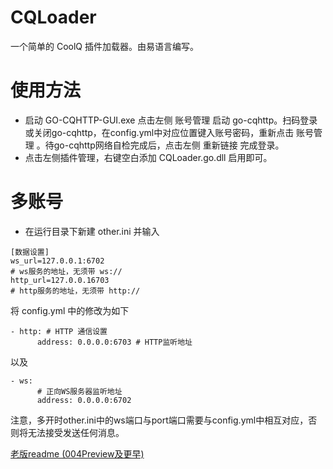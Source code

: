 # CQLoader
一个简单的 CoolQ 插件加载器。由易语言编写。

# 使用方法
+ 启动 GO-CQHTTP-GUI.exe 点击左侧 账号管理 启动 go-cqhttp。扫码登录或关闭go-cqhttp，在config.yml中对应位置键入账号密码，重新点击 账号管理 。待go-cqhttp网络自检完成后，点击左侧 重新链接 完成登录。
+ 点击左侧插件管理，右键空白添加 CQLoader.go.dll 启用即可。

# 多账号
+ 在运行目录下新建 other.ini 并输入
```
[数据设置]
ws_url=127.0.0.1:6702
# ws服务的地址，无须带 ws://
http_url=127.0.0.16703
# http服务的地址，无须带 http://
```
将 config.yml 中的修改为如下
```
- http: # HTTP 通信设置
      address: 0.0.0.0:6703 # HTTP监听地址
```
以及
```
- ws:
      # 正向WS服务器监听地址
      address: 0.0.0.0:6702
```
注意，多开时other.ini中的ws端口与port端口需要与config.yml中相互对应，否则将无法接受发送任何消息。

[老版readme (004Preview及更早)](https://github.com/Artificialheaven/CQLoader/blob/main/readme_old.md)
